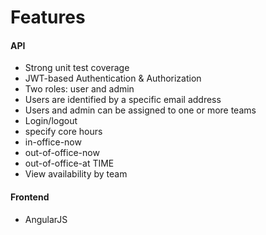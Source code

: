 # Features

#### API 

- Strong unit test coverage
- JWT-based Authentication & Authorization
- Two roles: user and admin
- Users are identified by a specific email address
- Users and admin can be assigned to one or more teams
- Login/logout
- specify core hours
- in-office-now
- out-of-office-now
- out-of-office-at TIME
- View availability by team

#### Frontend

- AngularJS

